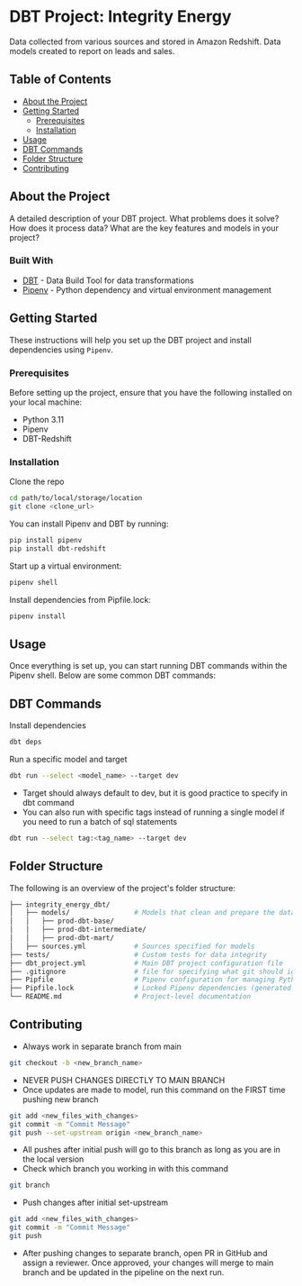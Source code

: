 # DBT Project: Integrity Energy

Data collected from various sources and stored in Amazon Redshift. Data models created to report on leads and sales.

## Table of Contents

- [About the Project](#about-the-project)
- [Getting Started](#getting-started)
  - [Prerequisites](#prerequisites)
  - [Installation](#installation)
- [Usage](#usage)
- [DBT Commands](#dbt-commands)
- [Folder Structure](#folder-structure)
- [Contributing](#contributing)

## About the Project

A detailed description of your DBT project. What problems does it solve? How does it process data? What are the key features and models in your project?

### Built With

- [DBT](https://www.getdbt.com/) - Data Build Tool for data transformations
- [Pipenv](https://pipenv.pypa.io/en/latest/) - Python dependency and virtual environment management

## Getting Started

These instructions will help you set up the DBT project and install dependencies using `Pipenv`.

### Prerequisites

Before setting up the project, ensure that you have the following installed on your local machine:

- Python 3.11
- Pipenv
- DBT-Redshift

### Installation
Clone the repo

```bash
cd path/to/local/storage/location
git clone <clone_url> 
```

You can install Pipenv and DBT by running:

```bash
pip install pipenv
pip install dbt-redshift
```

Start up a virtual environment:

```bash
pipenv shell
```

Install dependencies from Pipfile.lock:

```bash
pipenv install
```

## Usage
Once everything is set up, you can start running DBT commands within the Pipenv shell. Below are some common DBT commands:

## DBT Commands

Install dependencies
```bash
dbt deps
```

Run a specific model and target
```bash
dbt run --select <model_name> --target dev
```
- Target should always default to dev, but it is good practice to specify in dbt command 
- You can also run with specific tags instead of running a single model if you need to run a batch of sql statements
```bash
dbt run --select tag:<tag_name> --target dev 
```

## Folder Structure

The following is an overview of the project's folder structure:

```bash
├── integrity_energy_dbt/
│   ├── models/                # Models that clean and prepare the data
│   │   ├── prod-dbt-base/ 
│   │   ├── prod-dbt-intermediate/
│   │   ├── prod-dbt-mart/
│   ├── sources.yml            # Sources specified for models
├── tests/                     # Custom tests for data integrity
├── dbt_project.yml            # Main DBT project configuration file
├── .gitignore                 # file for specifying what git should ignore when pushing to remote
├── Pipfile                    # Pipenv configuration for managing Python dependencies
├── Pipfile.lock               # Locked Pipenv dependencies (generated automatically)
└── README.md                  # Project-level documentation
```

## Contributing
- Always work in separate branch from main
```bash
git checkout -b <new_branch_name> 
```
- NEVER PUSH CHANGES DIRECTLY TO MAIN BRANCH
- Once updates are made to model, run this command on the FIRST time pushing new branch
```bash
git add <new_files_with_changes>
git commit -m "Commit Message"
git push --set-upstream origin <new_branch_name> 
```
- All pushes after initial push will go to this branch as long as you are in the local version
- Check which branch you working in with this command
```bash
git branch 
```
- Push changes after initial set-upstream
```bash
git add <new_files_with_changes>
git commit -m "Commit Message"
git push 
```
- After pushing changes to separate branch, open PR in GitHub and assign a reviewer. Once approved, your changes will merge to main branch and be updated in the pipeline on the next run.
